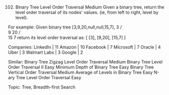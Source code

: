 102. Binary Tree Level Order Traversal
Medium
Given a binary tree, return the level order traversal of its nodes' values. (ie, from left to right, level by level).

For example:
Given binary tree [3,9,20,null,null,15,7],
    3
   / \
  9  20
    /  \
   15   7
return its level order traversal as:
[
  [3],
  [9,20],
  [15,7]
]

Companies: LinkedIn | 11 Amazon | 10 Facebook | 7 Microsoft | 7 Oracle | 4 Uber | 3 Walmart Labs | 3 Google | 2

Similar:
Binary Tree Zigzag Level Order Traversal Medium
Binary Tree Level Order Traversal II Easy
Minimum Depth of Binary Tree Easy
Binary Tree Vertical Order Traversal Medium
Average of Levels in Binary Tree Easy
N-ary Tree Level Order Traversal Easy

Topic: Tree, Breadth-first Search
